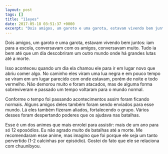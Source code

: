 ```yaml
---
layout: post
tags: []
title: "11eyes"
date: 2017-05-18 03:51:37 +0000
excerpt: "Dois amigos, um garoto e uma garota, estavam vivendo bem juntos: iam para a escola, conversavam com os amigos, conversavam muito. Tudo ia..."
---
```


Dois amigos, um garoto e uma garota, estavam vivendo bem juntos: iam para a escola, conversavam com os amigos, conversavam muito. Tudo ia bem até que um dia descobriram um outro mundo onde há grandes lutas até a morte.

Isso aconteceu quando um dia ela chamou ele para ir em lugar novo que abriu comer algo. No caminho eles viram uma lua negra e em pouco tempo se viram em um lugar parecido com onde estavam, porém de noite e todo vermelho. Não demorou muito e foram atacados, mas de alguma forma sobreviveram e passado um tempo voltaram para o mundo normal.

Conforme o tempo foi passando acontecimentos assim foram ficando normais. Alguns amigos deles também foram sendo enviados para esse mundo. Lá eles também fizeram aliados, fortalecendo o grupo. Vários desses foram despertando poderes que os ajudava nas batalhas.

Esse é um dos animes que mais enrolei para assistir: mais de um ano para só 12 eposódios. Eu não agrado muito de batalhas até a morte. Me recomendaram esse anime, mas imagino que foi porque ele seja um tanto pervertido (1-2 calcinhas por episódio). Gostei do fato que ele se relaciona com chuunibyou.